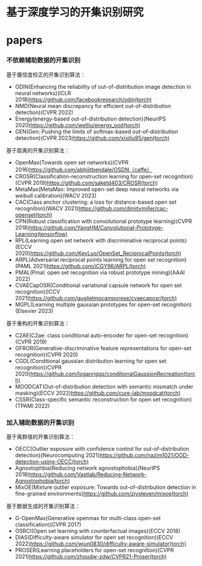 # 基于深度学习的开集识别研究

# papers

### 不依赖辅助数据的开集识别

基于置信度校正的开集识别算法：

- ODIN(Enhancing the reliability of out-of-distribution image detection in neural networks)(ICLR 2018)https://github.com/facebookresearch/odin(torch)
- NMD(Neural mean discrepancy for efficient out-of-distribution detection)(CVPR 2022)
- Energy(energy-based out-of-distribution detection)(NeurIPS 2020)https://github.com/wetliu/energy_ood(torch)
- GEN(Gen: Pushing the limits of softmax-based out-of-distribution detection)(CVPR 2023)https://github.com/xixiliu95/gen(torch)

基于距离的开集识别算法：

- OpenMax(Towards open set networks)(CVPR 2016)https://github.com/abhijitbendale/OSDN（caffe）
- CROSR(Classification-reconstruction learning for open-set recognition)(CVPR 2019)https://github.com/saketd403/CROSR(torch)
- MetaMax(MetaMax: Improved open-set deep neural networks via weibull calibration)(WACV 2023)
- CAC(Class anchor clustering: a loss for distance-based open set recognition)(WACV 2021)https://github.com/dimitymiller/cac-openset(torch)
- CPN(Robust classification with convolutional prototype learning)(CVPR 2018)https://github.com/YangHM/Convolutional-Prototype-Learning(tensorflow)
- RPL(Learning open set network with discriminative reciprocal points)(ECCV 2020)https://github.com/KevLuo/OpenSet_ReciprocalPoints(torch)
- ARPL(Adversarial reciprocal points learning for open set recognition)(PAML 2021)https://github.com/iCGY96/ARPL(torch)
- PMAL(Pmal: open set recognition via robust prototype mining)(AAAI 2022)
- CVAECapOSR(Conditional variational capsule network for open set recognition)(ICCV 2021)https://github.com/guglielmocamporese/cvaecaposr(torch)
- MGPL(Learning multiple gaussian prototypes for open-set recognition)(Elsevier 2023)

基于重构的开集识别算法：

- C2AE(C2ae: class conditional auto-encoder for open-set recognition)(CVPR 2019)
- GFROR(Generative-discriminative feature representations for open-set recognition)(CVPR 2020)
- CGDL(Conditional gaussian distribution learning for open set recognition)(CVPR 2020)https://github.com/loganriggs/conditionalGaussionRecreation(torch)
- MOODCAT(Out-of-distribution detection with semantic mismatch under masking)(ECCV 2022)https://github.com/cure-lab/moodcat(torch)
- CSSR(Class-specific semantic reconstruction for open set recognition)(TPAMI 2022)

### 加入辅助数据的开集识别

基于离群值的开集识别算法：

- OECC(Outlier exposure with confidence control for out-of-distribution detection)(Neurocomputing 2021)https://github.com/nazim1021/OOD-detection-using-OECC(torch)
- Agnostophbia(Reducing network agnostophobia)(NeurIPS 2018)https://github.com/Vastlab/Reducing-Network-Agnostophobia(torch)
- MixOE(Mixture outlier exposure: Towards out-of-distribution detection in fine-grained environments)https://github.com/zjysteven/mixoe(torch)

基于数据生成的开集识别算法：

- G-OpenMax(Generative openmax for multi-class open-set classification)(CVPR 2017)
- OSRCI(Open set learning with counterfactual images)(ECCV 2018)
- DIAS(Difficulty-aware simulator for open set recognition)(ECCV 2022)https://github.com/wjun0830/difficulty-aware-simulator(torch)
- PROSER(Learning placeholders for open-set recognition)(CVPR 2021)https://github.com/zhoudw-zdw/CVPR21-Proser(torch)